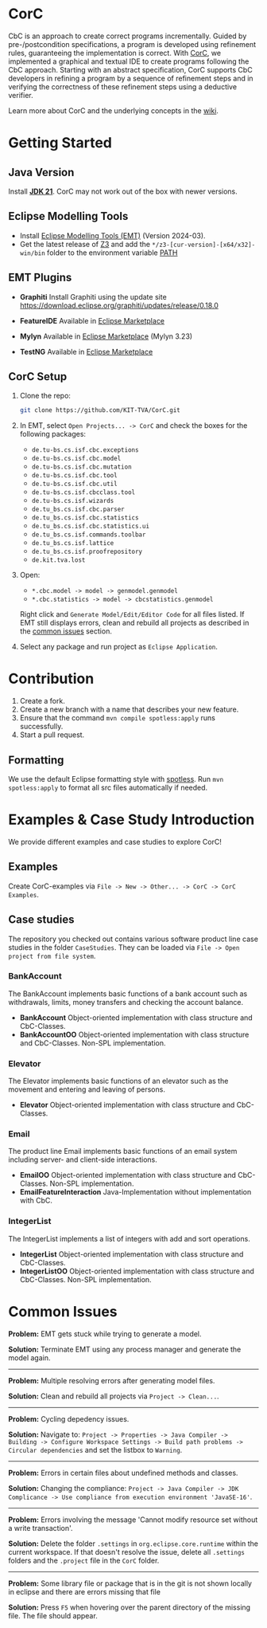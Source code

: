 # CorC

CbC is an approach to create correct programs incrementally. Guided by pre-/postcondition specifications, a program is developed using refinement rules, guaranteeing the implementation is correct. With [CorC](https://github.com/KIT-TVA/CorC/wiki), we implemented a graphical and textual IDE to create programs following the CbC approach. Starting with an abstract specification, CorC supports CbC developers in refining a program by a sequence of refinement steps and in verifying the correctness of these refinement steps using a deductive verifier.

Learn more about CorC and the underlying concepts in the [wiki](https://github.com/KIT-TVA/CorC/wiki).

# Getting Started
## Java Version
Install [**JDK 21**](https://www.oracle.com/java/technologies/downloads/#java21). CorC may not work out of the box with newer versions.
## Eclipse Modelling Tools
- Install [Eclipse Modelling Tools (EMT)](https://www.eclipse.org/downloads/packages/release/2024-03/r/eclipse-modeling-tools) (Version 2024-03). 
- Get the latest release of [Z3](https://github.com/Z3Prover/z3/releases) and add the `*/z3-[cur-version]-[x64/x32]-win/bin` folder to the environment variable [PATH](https://www.wikihow.com/Change-the-PATH-Environment-Variable-on-Windows)

## EMT Plugins
- **Graphiti** Install Graphiti using the update site https://download.eclipse.org/graphiti/updates/release/0.18.0

- **FeatureIDE** Available in [Eclipse Marketplace](https://marketplace.eclipse.org/content/featureide)

- **Mylyn** Available in [Eclipse Marketplace](https://marketplace.eclipse.org/content/mylyn) (Mylyn 3.23)

- **TestNG** Available in [Eclipse Marketplace](https://marketplace.eclipse.org/content/testng-eclipse)

## CorC Setup
1. Clone the repo:
    ```sh
    git clone https://github.com/KIT-TVA/CorC.git
    ```
2. In EMT, select `Open Projects... -> CorC` and check the boxes for the following packages:
    - `de.tu-bs.cs.isf.cbc.exceptions`
    - `de.tu-bs.cs.isf.cbc.model`
    - `de.tu-bs.cs.isf.cbc.mutation`
    - `de.tu-bs.cs.isf.cbc.tool`
    - `de.tu-bs.cs.isf.cbc.util`
    - `de.tu-bs.cs.isf.cbcclass.tool`
    - `de.tu-bs.cs.isf.wizards`
    - `de.tu_bs.cs.isf.cbc.parser`
    - `de.tu_bs.cs.isf.cbc.statistics`
    - `de.tu_bs.cs.isf.cbc.statistics.ui`
    - `de.tu_bs.cs.isf.commands.toolbar`
    - `de.tu_bs.cs.isf.lattice`
    - `de.tu_bs.cs.isf.proofrepository`
    - `de.kit.tva.lost`

3.  Open:
    - `*.cbc.model -> model -> genmodel.genmodel`
    - `*.cbc.statistics -> model -> cbcstatistics.genmodel` 
    
    Right click and `Generate Model/Edit/Editor Code` for all files listed.
    If EMT still displays errors, clean and rebuild all projects as described in the [common issues](#common-issues) section.

4. Select any package and run project as `Eclipse Application`.

# Contribution
1. Create a fork.
2. Create a new branch with a name that describes your new feature.
3. Ensure that the command `mvn compile spotless:apply` runs successfully.
4. Start a pull request.

## Formatting
We use the default Eclipse formatting style with [spotless](https://github.com/diffplug/spotless/blob/main/plugin-maven/README.md#eclipse-jdt). Run `mvn spotless:apply` to format all src files automatically if needed.

# Examples & Case Study Introduction
We provide different examples and case studies to explore CorC!
## Examples
Create CorC-examples via `File -> New -> Other... -> CorC -> CorC Examples`.
## Case studies
The repository you checked out contains various software product line case studies in the folder `CaseStudies`. They can be loaded via `File -> Open project from file system`. 
### BankAccount
The BankAccount implements basic functions of a bank account such as withdrawals, limits, money transfers and checking the account balance.
- **BankAccount** Object-oriented implementation with class structure and CbC-Classes.
- **BankAccountOO** Object-oriented implementation with class structure and CbC-Classes. Non-SPL implementation.
### Elevator
The Elevator implements basic functions of an elevator such as the movement and entering and leaving of persons.
- **Elevator** Object-oriented implementation with class structure and CbC-Classes.
### Email
The product line Email implements basic functions of an email system including server- and client-side interactions.
- **EmailOO** Object-oriented implementation with class structure and CbC-Classes. Non-SPL implementation.
- **EmailFeatureInteraction** Java-Implementation without implementation with CbC.
### IntegerList
The IntegerList implements a list of integers with add and sort operations.
- **IntegerList** Object-oriented implementation with class structure and CbC-Classes.
- **IntegerListOO** Object-oriented implementation with class structure and CbC-Classes. Non-SPL implementation.

# Common Issues

**Problem:** EMT gets stuck while trying to generate a model.

**Solution:** Terminate EMT using any process manager and generate the model again.

---

**Problem:** Multiple resolving errors after generating model files.

**Solution:** Clean and rebuild all projects via `Project -> Clean...`.

---

**Problem:** Cycling depedency issues.

**Solution:** Navigate to: `Project -> Properties -> Java Compiler -> Building -> Configure Workspace Settings -> Build path problems -> Circular dependencies` and set the listbox to `Warning`.

---

**Problem:** Errors in certain files about undefined methods and classes.

**Solution:** Changing the compliance: `Project -> Java Compiler -> JDK Complicance -> Use compliance from execution environment 'JavaSE-16'`.

---

**Problem:** Errors involving the message 'Cannot modify resource set without a write transaction'.

**Solution:** Delete the folder `.settings` in `org.eclipse.core.runtime` within the current workspace. If that doesn't resolve the issue, delete all `.settings` folders and the `.project` file in the `CorC` folder.

---

**Problem:** Some library file or package that is in the git is not shown locally in eclipse and there are errors missing that file

**Solution:** Press `F5` when hovering over the parent directory of the missing file. The file should appear.
